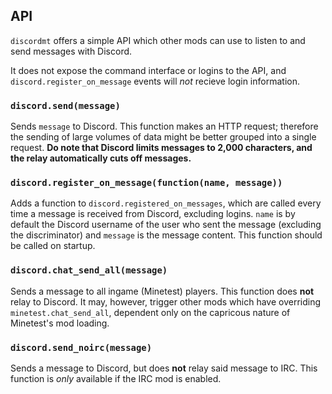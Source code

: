 ## API

`discordmt` offers a simple API which other mods can use to listen to and send messages with Discord.

It does not expose the command interface or logins to the API, and `discord.register_on_message` events will *not* recieve login information.

### `discord.send(message)`
Sends `message` to Discord.
This function makes an HTTP request; therefore the sending of large volumes of data might be better grouped into a single request. **Do note that Discord limits messages to 2,000 characters, and the relay automatically cuts off messages.**

### `discord.register_on_message(function(name, message))`
Adds a function to `discord.registered_on_messages`, which are called every time a message is received from Discord, excluding logins. `name` is by default the Discord username of the user who sent the message (excluding the discriminator) and `message` is the message content. This function should be called on startup.

### `discord.chat_send_all(message)`
Sends a message to all ingame (Minetest) players. This function does **not** relay to Discord. It may, however, trigger other mods which have overriding `minetest.chat_send_all`, dependent only on the capricous nature of Minetest's mod loading.

### `discord.send_noirc(message)`
Sends a message to Discord, but does **not** relay said message to IRC. This function is *only* available if the IRC mod is enabled.

